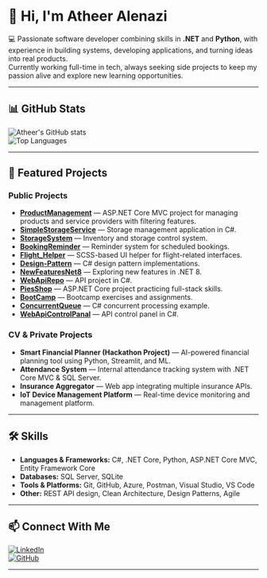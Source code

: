 # 👋 Hi, I'm Atheer Alenazi  

💻 Passionate software developer combining skills in **.NET** and **Python**, with experience in building systems, developing applications, and turning ideas into real products.  
Currently working full-time in tech, always seeking side projects to keep my passion alive and explore new learning opportunities.  

---

## 📊 GitHub Stats  
![Atheer's GitHub stats](https://github-readme-stats.vercel.app/api?username=EthAlenazi&show_icons=true&theme=default)  
![Top Languages](https://github-readme-stats.vercel.app/api/top-langs/?username=EthAlenazi&layout=compact&theme=default)

---

## 📌 Featured Projects  

### Public Projects  
- **[ProductManagement](https://github.com/EthAlenazi/ProductManagement)** — ASP.NET Core MVC project for managing products and service providers with filtering features.  
- **[SimpleStorageService](https://github.com/EthAlenazi/SimpleStorageService)** — Storage management application in C#.  
- **[StorageSystem](https://github.com/EthAlenazi/StorageSystem)** — Inventory and storage control system.  
- **[BookingReminder](https://github.com/EthAlenazi/BookingReminder)** — Reminder system for scheduled bookings.  
- **[Flight_Helper](https://github.com/EthAlenazi/Flight_Helper)** — SCSS-based UI helper for flight-related interfaces.  
- **[Design-Pattern](https://github.com/EthAlenazi/Design-Pattern)** — C# design pattern implementations.  
- **[NewFeaturesNet8](https://github.com/EthAlenazi/NewFeaturesNet8)** — Exploring new features in .NET 8.  
- **[WebApiRepo](https://github.com/EthAlenazi/WebApiRepo)** — API project in C#.  
- **[PiesShop](https://github.com/EthAlenazi/PiesShop)** — ASP.NET Core project practicing full-stack skills.  
- **[BootCamp](https://github.com/EthAlenazi/BootCamp)** — Bootcamp exercises and assignments.  
- **[ConcurrentQueue](https://github.com/EthAlenazi/ConcurrentQueue)** — C# concurrent processing example.  
- **[WebApiControlPanal](https://github.com/EthAlenazi/WebApiControlPanal)** — API control panel in C#.  

### CV & Private Projects  
- **Smart Financial Planner (Hackathon Project)** — AI-powered financial planning tool using Python, Streamlit, and ML.  
- **Attendance System** — Internal attendance tracking system with .NET Core MVC & SQL Server.  
- **Insurance Aggregator** — Web app integrating multiple insurance APIs.  
- **IoT Device Management Platform** — Real-time device monitoring and management platform.  

---

## 🛠 Skills  
- **Languages & Frameworks:** C#, .NET Core, Python, ASP.NET Core MVC, Entity Framework Core  
- **Databases:** SQL Server, SQLite  
- **Tools & Platforms:** Git, GitHub, Azure, Postman, Visual Studio, VS Code  
- **Other:** REST API design, Clean Architecture, Design Patterns, Agile  

---

## 📫 Connect With Me  
[![LinkedIn](https://img.shields.io/badge/LinkedIn-0A66C2?logo=linkedin&logoColor=white)](https://www.linkedin.com/in/atheer-alenazi/)  
[![GitHub](https://img.shields.io/badge/GitHub-000?logo=github&logoColor=white)](https://github.com/EthAlenazi)  

---
